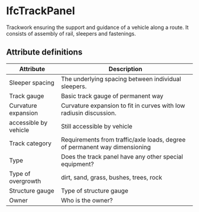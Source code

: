 IfcTrackPanel
=============
Trackwork ensuring the support and guidance of a vehicle along a route. It
consists of assembly of rail, sleepers and fastenings.  
  


Attribute definitions
---------------------
| Attribute             | Description                                                                |
|-----------------------|----------------------------------------------------------------------------|
| Sleeper spacing       | The underlying spacing between individual sleepers.                        |
| Track gauge           | Basic track gauge of permanent way                                         |
| Curvature expansion   | Curvature expansion to fit in curves with low radiusin discussion.         |
| accessible by vehicle | Still accessible by vehicle                                                |
| Track category        | Requirements from traffic/axle loads, degree of permanent way dimensioning |
| Type                  | Does the track panel have any other special equipment?                     |
| Type of overgrowth    | dirt, sand, grass, bushes, trees, rock                                     |
| Structure gauge       | Type of structure gauge                                                    |
| Owner                 | Who is the owner?                                                          |

